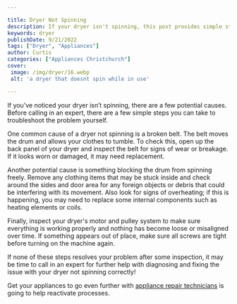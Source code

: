 ```yaml
---

title: Dryer Not Spinning
description: If your dryer isn't spinning, this post provides simple steps to troubleshoot the issue yourself; read on to find out more!
keywords: dryer
publishDate: 9/21/2022
tags: ["Dryer", "Appliances"]
author: Curtis
categories: ["Appliances Christchurch"]
cover: 
 image: /img/dryer/16.webp
 alt: 'a dryer that doesnt spin while in use'

---
```


If you’ve noticed your dryer isn’t spinning, there are a few potential causes. Before calling in an expert, there are a few simple steps you can take to troubleshoot the problem yourself.

One common cause of a dryer not spinning is a broken belt. The belt moves the drum and allows your clothes to tumble. To check this, open up the back panel of your dryer and inspect the belt for signs of wear or breakage. If it looks worn or damaged, it may need replacement.

Another potential cause is something blocking the drum from spinning freely. Remove any clothing items that may be stuck inside and check around the sides and door area for any foreign objects or debris that could be interfering with its movement. Also look for signs of overheating; if this is happening, you may need to replace some internal components such as heating elements or coils.

Finally, inspect your dryer's motor and pulley system to make sure everything is working properly and nothing has become loose or misaligned over time. If something appears out of place, make sure all screws are tight before turning on the machine again. 

If none of these steps resolves your problem after some inspection, it may be time to call in an expert for further help with diagnosing and fixing the issue with your dryer not spinning correctly!

Get your appliances to go even further with <a href="/pages/appliance-repair-technicians/">appliance repair technicians</a> is going to help reactivate processes.
